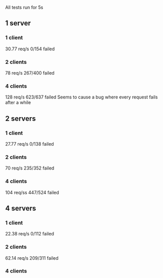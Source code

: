 All tests run for 5s

## 1 server

### 1 client

30.77 req/s
0/154 failed

### 2 clients

78 req/s
267/400 failed

### 4 clients

128 req/s
623/637 failed
Seems to cause a bug where every request fails after a while

## 2 servers

### 1 client

27.77 req/s
0/138 failed

### 2 clients

70 req/s
235/352 failed

### 4 clients

104 req/ss
447/524 failed

## 4 servers

### 1 client

22.38 req/s
0/112 failed

### 2 clients

62.14 req/s
209/311 failed

### 4 clients


